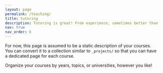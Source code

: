 ```yaml
---
layout: page
permalink: /teaching/
title: tutoring
description: Tutoring is great! From experience, sometimes better than teaching...
nav: true
nav_order: 6
---
```


For now, this page is assumed to be a static description of your courses. You can convert it to a collection similar to `_projects/` so that you can have a dedicated page for each course.

Organize your courses by years, topics, or universities, however you like!
